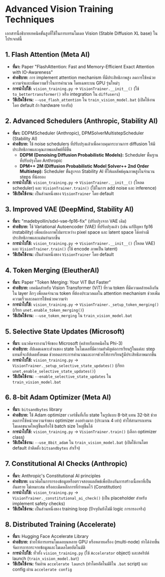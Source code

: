 # Advanced Vision Training Techniques

เอกสารนี้อธิบายเทคนิคขั้นสูงที่ใช้ในการเทรนโมเดล Vision (Stable Diffusion XL base) ในโปรเจกต์นี้

## 1. Flash Attention (Meta AI)

-   **ที่มา:** Paper "FlashAttention: Fast and Memory-Efficient Exact Attention with IO-Awareness"
-   **คำอธิบาย:** การ implement attention mechanism ที่มีประสิทธิภาพสูง ลดการใช้หน่วยความจำและเพิ่มความเร็วในการคำนวณ โดยเฉพาะบน GPU รุ่นใหม่ๆ
-   **การนำไปใช้:** `vision_training.py` -> `VisionTrainer.__init__()` (ใช้ `to_bettertransformer()` หรือ integration ใน `diffusers`)
-   **วิธีเปิดใช้งาน:** `--use_flash_attention` ใน `train_vision_model.bat` (เปิดใช้งานโดย default ถ้า hardware รองรับ)

## 2. Advanced Schedulers (Anthropic, Stability AI)

-   **ที่มา:** DDPMScheduler (Anthropic), DPMSolverMultistepScheduler (Stability AI)
-   **คำอธิบาย:** ใช้ noise schedulers ที่ปรับปรุงแล้วเพื่อควบคุมกระบวนการ diffusion ให้มีประสิทธิภาพและคุณภาพผลลัพธ์ที่ดีขึ้น
    -   **DDPM (Denoising Diffusion Probabilistic Models):** Scheduler พื้นฐานที่ปรับปรุงโดย Anthropic
    -   **DPM++ 2M (Diffusion Probabilistic Model Solver++ 2nd Order Multistep):** Scheduler ขั้นสูงจาก Stability AI ที่ให้ผลลัพธ์คุณภาพสูงในจำนวน steps ที่น้อยลง
-   **การนำไปใช้:** `vision_training.py` -> `VisionTrainer.__init__()` (โหลด scheduler) และ `VisionTrainer.train()` (ใช้ในการ add noise และ inference)
-   **วิธีเปิดใช้งาน:** เป็นส่วนหนึ่งของ `VisionTrainer` โดย default

## 3. Improved VAE (DeepMind, Stability AI)

-   **ที่มา:** "madebyollin/sdxl-vae-fp16-fix" (ปรับปรุงจาก VAE เดิม)
-   **คำอธิบาย:** ใช้ Variational Autoencoder (VAE) ที่ปรับปรุงแล้ว (เช่น แก้ปัญหา fp16 instability) เพื่อแปลงภาพไปมาระหว่าง pixel space และ latent space ได้อย่างมีประสิทธิภาพและแม่นยำมากขึ้น
-   **การนำไปใช้:** `vision_training.py` -> `VisionTrainer.__init__()` (โหลด VAE) และ `VisionTrainer.train()` (ใช้ encode ภาพเป็น latent)
-   **วิธีเปิดใช้งาน:** เป็นส่วนหนึ่งของ `VisionTrainer` โดย default

## 4. Token Merging (EleutherAI)

-   **ที่มา:** Paper "Token Merging: Your ViT But Faster"
-   **คำอธิบาย:** เทคนิคสำหรับ Vision Transformer (ViT) ที่รวม token ที่มีความคล้ายคลึงกันใน layer ลึกๆ เพื่อลดจำนวน token ที่ต้องประมวลผลใน attention mechanism ช่วยเพิ่มความเร็วและลดการใช้หน่วยความจำ
-   **การนำไปใช้:** `vision_training.py` -> `VisionTrainer._setup_token_merging()` (เรียก `unet.enable_token_merging()`)
-   **วิธีเปิดใช้งาน:** `--use_token_merging` ใน `train_vision_model.bat`

## 5. Selective State Updates (Microsoft)

-   **ที่มา:** แนวคิดจากงานวิจัยของ Microsoft (คล้ายกับเทคนิคใน Phi-3)
-   **คำอธิบาย:** อัปเดตเฉพาะส่วนของ state ในโมเดลที่มีความสำคัญต่อการเรียนรู้ในแต่ละ step แทนที่จะอัปเดตทั้งหมด ช่วยลดภาระการคำนวณและอาจช่วยให้การเรียนรู้มีประสิทธิภาพมากขึ้น
-   **การนำไปใช้:** `vision_training.py` -> `VisionTrainer._setup_selective_state_updates()` (เรียก `unet.enable_selective_state_updates()`)
-   **วิธีเปิดใช้งาน:** `--enable_selective_state_updates` ใน `train_vision_model.bat`

## 6. 8-bit Adam Optimizer (Meta AI)

-   **ที่มา:** `bitsandbytes` library
-   **คำอธิบาย:** ใช้ Adam optimizer เวอร์ชั่นที่เก็บ state ในรูปแบบ 8-bit แทน 32-bit ช่วยลดการใช้หน่วยความจำของ optimizer ลงอย่างมาก (ประมาณ 4 เท่า) ทำให้สามารถเทรนโมเดลขนาดใหญ่ขึ้นหรือใช้ batch size ใหญ่ขึ้นได้
-   **การนำไปใช้:** `vision_training.py` -> `VisionTrainer.train()` (เลือก optimizer class)
-   **วิธีเปิดใช้งาน:** `--use_8bit_adam` ใน `train_vision_model.bat` (เปิดใช้งานโดย default ถ้าติดตั้ง `bitsandbytes` สำเร็จ)

## 7. Constitutional AI Checks (Anthropic)

-   **ที่มา:** Anthropic's Constitutional AI principles
-   **คำอธิบาย:** แนวคิดในการกรองข้อมูลหรือตรวจสอบผลลัพธ์เพื่อป้องกันการสร้างเนื้อหาที่เป็นอันตราย ไม่เหมาะสม หรือละเมิดหลักการที่กำหนดไว้ (Constitution)
-   **การนำไปใช้:** `vision_training.py` -> `VisionTrainer._constitutional_ai_check()` (เป็น placeholder สำหรับ implement safety checks)
-   **วิธีเปิดใช้งาน:** เป็นส่วนหนึ่งของ training loop (ปัจจุบันยังไม่มี logic การกรองจริง)

## 8. Distributed Training (Accelerate)

-   **ที่มา:** Hugging Face Accelerate Library
-   **คำอธิบาย:** ช่วยให้การเทรนโมเดลบนหลาย GPU หรือหลายเครื่อง (multi-node) ทำได้ง่ายขึ้น จัดการการกระจายข้อมูลและโมเดลโดยอัตโนมัติ
-   **การนำไปใช้:** ทั่วทั้ง `vision_training.py` (ใช้ `Accelerator` object) และสคริปต์ launch (`train_vision_model.bat`)
-   **วิธีเปิดใช้งาน:** รันผ่าน `accelerate launch` (ทำโดยอัตโนมัติใน `.bat` script) และ config ผ่าน `accelerate config`
